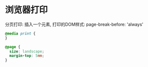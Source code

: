 # 浏览器打印

分页打印: 插入一个元素, 打印的DOM样式: page-break-before: 'always'
```css
@media print {
}

@page {
  size: landscape;
  margin-top: 5mm;
}
```